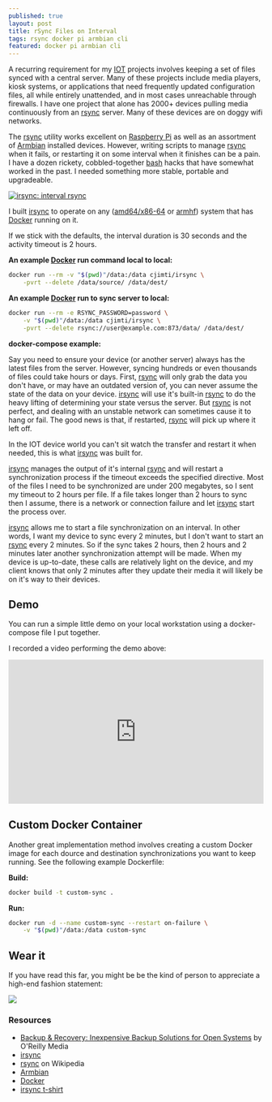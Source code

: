 ```yaml
---
published: true
layout: post
title: rSync Files on Interval
tags: rsync docker pi armbian cli
featured: docker pi armbian cli
---
```


A recurring requirement for my [IOT] projects involves keeping a set of files synced with a central server. Many of these projects include media players, kiosk systems, or applications that need frequently updated configuration files, all while entirely unattended, and in most cases unreachable through firewalls. I have one project that alone has 2000+ devices pulling media continuously from an [rsync] server. Many of these devices are on doggy wifi networks.

The [rsync] utility works excellent on [Raspberry Pi] as well as an assortment of [Armbian] installed devices. However, writing scripts to manage [rsync] when it fails, or restarting it on some interval when it finishes can be a pain. I have a dozen rickety, cobbled-together [bash] hacks that have somewhat worked in the past. I needed something more stable, portable and upgradeable.

[![irsync: interval rsync](https://raw.githubusercontent.com/cjimti/irsync/master/irsync-mast.jpg)](https://github.com/cjimti/irsync)

I built [irsync] to operate on any ([amd64/x86-64] or [armhf]) system that has [Docker] running on it.

If we stick with the defaults, the interval duration is 30 seconds and the activity timeout is 2 hours.

**An example [Docker] run command local to local:**

```bash
docker run --rm -v "$(pwd)"/data:/data cjimti/irsync \
    -pvrt --delete /data/source/ /data/dest/
```

**An example [Docker] run to sync server to local:**

```bash
docker run --rm -e RSYNC_PASSWORD=password \
    -v "$(pwd)"/data:/data cjimti/irsync \
    -pvrt --delete rsync://user@example.com:873/data/ /data/dest/
```

**docker-compose example:**

<script src="https://gist.github.com/cjimti/dbbb951ec389be4b0202ef0cffb5e668.js"></script>

Say you need to ensure your device (or another server) always has the latest files from the server. However, syncing hundreds or even thousands of files could take hours or days. First, [rsync] will only grab the data you don't have, or may have an outdated version of, you can never assume the state of the data on your device. [irsync] will use it's built-in [rsync] to do the heavy lifting of determining your state versus the server. But [rsync] is not perfect, and dealing with an unstable network can sometimes cause it to hang or fail. The good news is that, if restarted, [rsync] will pick up where it left off.

In the IOT device world you can't sit watch the transfer and restart it when needed, this is what [irsync] was built for.

[irsync] manages the output of it's internal [rsync] and will restart a synchronization process if the timeout exceeds the specified directive. Most of the files I need to be synchronized are under 200 megabytes, so I sent my timeout to 2 hours per file. If a file takes longer than 2 hours to sync then I assume, there is a network or connection failure and let [irsync] start the process over.

[irsync] allows me to start a file synchronization on an interval. In other words, I want my device to sync every 2 minutes, but I don't want to start an [rsync] every 2 minutes. So if the sync takes 2 hours, then 2 hours and 2 minutes later another synchronization attempt will be made. When my device is up-to-date, these calls are relatively light on the device, and my client knows that only 2 minutes after they update their media it will likely be on it's way to their devices.

## Demo

You can run a simple little demo on your local workstation using a docker-compose file I put together.

<script src="https://gist.github.com/cjimti/6fdc17192a1b13366144ee0a92e3e3c1.js"></script>

I recorded a video performing the demo above:

<style>.embed-container { position: relative; padding-bottom: 56.25%; height: 0; overflow: hidden; max-width: 100%; } .embed-container iframe, .embed-container object, .embed-container embed { position: absolute; top: 0; left: 0; width: 100%; height: 100%; }</style><div class='embed-container'><iframe src='https://www.youtube.com/embed/gT_P2a-xpPw?rel=0' frameborder='0' allowfullscreen></iframe></div>

## Custom Docker Container

Another great implementation method involves creating a custom Docker image for each dource and destination synchronizations you want to keep running. See the following example Dockerfile:

<script src="https://gist.github.com/cjimti/4d01753a76db9f49b9db8daf5c37db40.js"></script>

**Build:**

```bash
docker build -t custom-sync .
```

**Run:**

```bash
docker run -d --name custom-sync --restart on-failure \
    -v "$(pwd)"/data:/data custom-sync
```


## Wear it

If you have read this far, you might be be the kind of person to appreciate a high-end fashion statement:

<a target="_blank"  href="https://www.amazon.com/gp/product/B07BZ8R8B2/ref=as_li_tl?ie=UTF8&camp=1789&creative=9325&creativeASIN=B07BZ8R8B2&linkCode=as2&tag=imti-20&linkId=2ae79aaf417450259d43834db6c71e74"><img border="0" src="//ws-na.amazon-adsystem.com/widgets/q?_encoding=UTF8&MarketPlace=US&ASIN=B07BZ8R8B2&ServiceVersion=20070822&ID=AsinImage&WS=1&Format=_SL250_&tag=imti-20" ></a><img src="//ir-na.amazon-adsystem.com/e/ir?t=imti-20&l=am2&o=1&a=B07BZ8R8B2" width="1" height="1" border="0" alt="" style="border:none !important; margin:0px !important;" />

### Resources

- [Backup & Recovery: Inexpensive Backup Solutions for Open Systems] by O'Reilly Media
- [irsync]
- [rsync] on Wikipedia
- [Armbian]
- [Docker]
- [irsync t-shirt]

[Backup & Recovery: Inexpensive Backup Solutions for Open Systems]: https://amzn.to/2Esq5jq
[armhf]: https://en.wikipedia.org/wiki/ARM_architecture
[amd64/x86-64]: https://en.wikipedia.org/wiki/X86-64
[irsync]: https://github.com/cjimti/irsync
[rsync]: https://en.wikipedia.org/wiki/Rsync
[Raspberry Pi]: https://en.wikipedia.org/wiki/Raspberry_Pi
[Armbian]: https://www.armbian.com/
[bash]: https://www.gnu.org/software/bash/
[IOT]: https://en.wikipedia.org/wiki/Internet_of_things
[Docker]: https://www.docker.com/
[irsync t-shirt]: https://amzn.to/2ErshYH